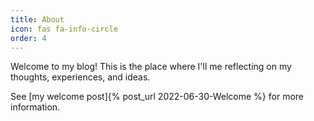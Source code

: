 ```yaml
---
title: About
icon: fas fa-info-circle
order: 4
---
```


Welcome to my blog! This is the place where I'll me reflecting on my thoughts, experiences, and ideas.

See [my welcome post]{% post_url 2022-06-30-Welcome %} for more information.